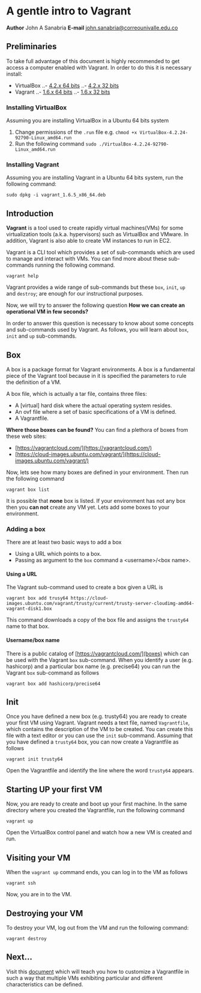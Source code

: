 # A gentle intro to Vagrant

**Author** John A Sanabria
**E-mail** john.sanabria@correounivalle.edu.co

## Preliminaries

To take full advantage of this document is highly recommended to get access a computer enabled with Vagrant.
In order to do this it is necessary install:

- VirtualBox 
..- [4.2.x 64 bits](http://172.17.9.50/VirtualBox-4.2.24-92790-Linux_amd64.run)
..- [4.2.x 32 bits](http://172.17.9.50/VirtualBox-4.2.24-92790-Linux_x86.run)
- Vagrant 
..- [1.6.x 64 bits](http://172.17.9.50/vagrant_1.6.5_x86_64.deb)
..- [1.6.x 32 bits](http://172.17.9.50/vagrant_1.6.5_i686.deb)

### Installing VirtualBox

Assuming you are installing VirtualBox in a Ubuntu 64 bits system

1. Change permissions of the `.run` file e.g. `chmod +x VirtualBox-4.2.24-92790-Linux_amd64.run`
2. Run the following command `sudo ./VirtualBox-4.2.24-92790-Linux_amd64.run`

### Installing Vagrant

Assuming you are installing Vagrant in a Ubuntu 64 bits system, run the following command:

```
sudo dpkg -i vagrant_1.6.5_x86_64.deb
```

## Introduction

**Vagrant** is a tool used to create rapidly virtual machines(VMs) for some virtualization tools (a.k.a. hypervisors) such as VirtualBox and VMware. 
In addition, Vagrant is also able to create VM instances to run in EC2.

Vagrant is a CLI tool which provides a set of sub-commands which are used to manage and interact with VMs. 
You can find more about these sub-commands running the following command.

```
vagrant help
```

Vagrant provides a wide range of sub-commands but these  `box`, `init`, `up` and `destroy`; are enough for our instructional purposes. 

Now, we will try to answer the following question **How we can create an operational VM in few seconds?**

In order to answer this question is necessary to know about some concepts and sub-commands used by Vagrant. 
As follows, you will learn about `box`, `init` and `up` sub-commands.

## Box

A box is a package format for Vagrant environments. 
A box is a fundamental piece of the Vagrant tool because in it is specified the parameters to rule the definition of a VM.

A box file, which is actually a tar file, contains three files:

- A [virtual] hard disk where the actual operating system resides.
- An ovf file where a set of basic specifications of a VM is defined.
- A Vagrantfile.

**Where those boxes can be found?**
You can find a plethora of boxes from these web sites:

- [https://vagrantcloud.com/](https://vagrantcloud.com/)
- [https://cloud-images.ubuntu.com/vagrant/](https://cloud-images.ubuntu.com/vagrant/)

Now, lets see how many boxes are defined in your environment. 
Then run the following command

```
vagrant box list
```

It is possible that **none** box is listed.
If your environment has not any box then you **can not** create any VM yet.
Lets add some boxes to your environment.

### Adding a box

There are at least two basic ways to add a box 

- Using a URL which points to a box.
- Passing as argument to the `box` command a &lt;username&gt;/&lt;box name&gt;.

#### Using a URL

The Vagrant sub-command used to create a box given a URL is

```
vagrant box add trusy64 https://cloud-images.ubuntu.com/vagrant/trusty/current/trusty-server-cloudimg-amd64-vagrant-disk1.box
```

This command downloads a copy of the box file and assigns the `trusty64` name to that box.

#### Username/box name

There is a public catalog of [https://vagrantcloud.com/](boxes) which can be used with the Vagrant `box` sub-command.
When you identify a user (e.g. hashicorp) and a particular box name (e.g. precise64) you can run the Vagrant `box` sub-command as follows

```
vagrant box add hashicorp/precise64
```

## Init

Once you have defined a new box (e.g. trusty64) you are ready to create your first VM using Vagrant. 
Vagrant needs a text file, named `Vagrantfile`, which contains the description of the VM to be created. 
You can create this file with a text editor or you can use the `init` sub-command.
Assuming that you have defined a `trusty64` box, you can now create a Vagrantfile as follows

```
vagrant init trusty64
```

Open the Vagrantfile and identify the line where the word `trusty64` appears.

## Starting UP your first VM

Now, you are ready to create and boot up your first machine.
In the same directory where you created the Vagrantfile, run the following command

```
vagrant up
```

Open the VirtualBox control panel and watch how a new VM is created and run.

## Visiting your VM

When the `vagrant up` command ends, you can log in to the VM as follows

```
vagrant ssh
```

Now, you are in to the VM.

## Destroying your VM

To destroy your VM, log out from the VM and run the following command:

```
vagrant destroy
```

## Next...

Visit this [document](https://docs.google.com/document/d/10cnPyFyFFKF_fpI9fHjwr6HQEk7vCiPMRtofUQcrHAU/edit?usp=sharing) which will teach you how to customize a Vagrantfile in such a way that multiple VMs exhibiting particular and different characteristics can be defined.
